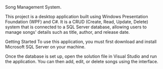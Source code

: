 Song Management System.

This project is a desktop application built using Windows Presentation Foundation (WPF) and C#. It is a CRUD (Create, Read, Update, Delete) system that is connected to a SQL Server database, allowing users to manage songs' details such as title, author, and release date.

Getting Started
To use this application, you must first download and install Microsoft SQL Server on your machine.

Once the database is set up, open the solution file in Visual Studio and run the application. You can then add, edit, or delete songs using the interface.

